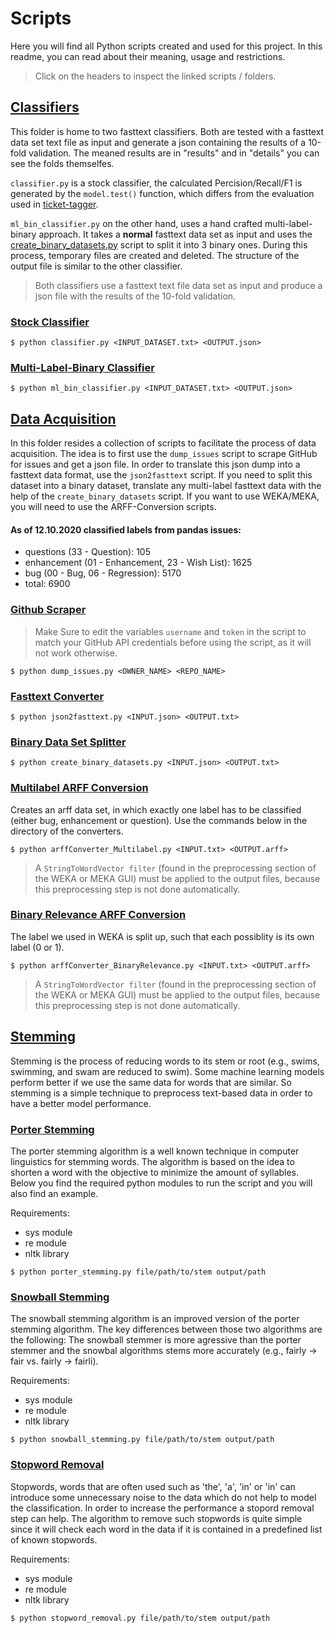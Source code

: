 # Scripts
Here you will find all Python scripts created and used for this project. In this readme, you can read about their meaning, usage and restrictions. 
>Click on the headers to inspect the linked scripts / folders.

## [Classifiers](./classifiers)
This folder is home to two fasttext classifiers. Both are tested with a fasttext data set text file as input and generate a json containing the results of a 10-fold validation. The meaned results are in "results" and in "details" you can see the folds themselfes.

`classifier.py` is a stock classifier, the calculated Percision/Recall/F1 is generated by the `model.test()` function, which differs from the evaluation used in [ticket-tagger](https://github.com/rafaelkallis/ticket-tagger/tree/master/src). 

`ml_bin_classifier.py` on the other hand, uses a hand crafted multi-label-binary approach. It takes a **normal** fasttext data set as input and uses the [create_binary_datasets.py](./data_acquisition/create_binary_datasets.py) script to split it into 3 binary ones. During this process, temporary files are created and deleted. The structure of the output file is similar to the other classifier.
 >Both classifiers use a fasttext text file data set as input and produce a json file with the results of the 10-fold validation.

### [Stock Classifier](./classifiers/classifier.py)
    $ python classifier.py <INPUT_DATASET.txt> <OUTPUT.json>

### [Multi-Label-Binary Classifier](./classifiers/ml_bin_classifier.py)
    $ python ml_bin_classifier.py <INPUT_DATASET.txt> <OUTPUT.json>

## [Data Acquisition](./data_acquisition)

In this folder resides a collection of scripts to facilitate the process of data acquisition. 
The idea is to first use the `dump_issues` script to scrape GitHub for issues and get a json file.
In order to translate this json dump into a fasttext data format, use the `json2fasttext` script.
If you need to split this dataset into a binary dataset, translate any multi-label fasttext data with the help of the `create_binary_datasets` script.
If you want to use WEKA/MEKA, you will need to use the ARFF-Conversion scripts.  
#### **As of 12.10.2020 classified labels from pandas issues:**
- questions (33 - Question): 105
- enhancement (01 - Enhancement, 23 - Wish List): 1625
- bug (00 - Bug, 06 - Regression): 5170
- total: 6900

### [Github Scraper](./data_acquisition/dump_issues.py)

 >Make Sure to edit the variables `username` and `token` in the script to match your GitHub API credentials before using the script, as it will not work otherwise.
        
    $ python dump_issues.py <OWNER_NAME> <REPO_NAME>

### [Fasttext Converter](./data_acquisition/json2fasttext.py)
    $ python json2fasttext.py <INPUT.json> <OUTPUT.txt>

### [Binary Data Set Splitter](./data_acquisition/create_binary_datasets.py)
    $ python create_binary_datasets.py <INPUT.json> <OUTPUT.txt>


### [Multilabel ARFF Conversion](./data_acquisition/arffConverter_Multilabel.py)

Creates an arff data set, in which exactly one label has to be classified
(either bug, enhancement or question). Use the commands below in the directory of the converters.

```
$ python arffConverter_Multilabel.py <INPUT.txt> <OUTPUT.arff>
```
> A `StringToWordVector filter` (found in the preprocessing section of the WEKA or MEKA GUI) must be applied to the 
output files, because this preprocessing step is not done automatically.


### [Binary Relevance ARFF Conversion](./data_acquisition/arffConverter_BinaryRelevance.py)
The label we used in WEKA is split up, such 
that each possiblity is its own label (0 or 1).

```
$ python arffConverter_BinaryRelevance.py <INPUT.txt> <OUTPUT.arff>
```
> A `StringToWordVector filter` (found in the preprocessing section of the WEKA or MEKA GUI) must be applied to the 
output files, because this preprocessing step is not done automatically.

## [Stemming](./stemming)
Stemming is the process of reducing words to its stem or root (e.g., swims, swimming, and swam are reduced to swim). Some machine learning models perform better if we use the same data for words that are similar. So stemming is a simple technique to preprocess text-based data in order to have a better model performance.

### [Porter Stemming](./stemming/porter_stemming.py)
The porter stemming algorithm is a well known technique in computer linguistics for stemming words. The algorithm is based on the idea to shorten a word with the objective to minimize the amount of syllables. Below you find the required python modules to run the script and you will also find an example.

Requirements:
  - sys module
  - re module
  - nltk library

```
$ python porter_stemming.py file/path/to/stem output/path
```

### [Snowball Stemming](./stemming/snowball_stemming.py)
The snowball stemming algorithm is an improved version of the porter stemming algorithm. The key differences between those two algorithms are the following: The snowball stemmer is more agressive than the porter stemmer and the snowbal algorithms stems more accurately (e.g., fairly -> fair vs. fairly -> fairli).

Requirements:
  - sys module
  - re module
  - nltk library

```
$ python snowball_stemming.py file/path/to/stem output/path
```

### [Stopword Removal](./stemming/stopword_removal.py)
Stopwords, words that are often used such as 'the', 'a', 'in' or 'in' can introduce some unnecessary noise to the data which do not help to model the classification. In order to increase the performance a stopord removal step can help. The algorithm to remove such stopwords is quite simple since it will check each word in the data if it is contained in a predefined list of known stopwords.

Requirements:
  - sys module
  - re module
  - nltk library

```
$ python stopword_removal.py file/path/to/stem output/path
```

